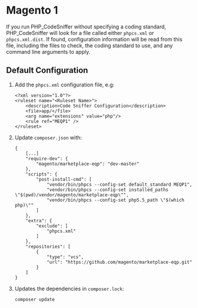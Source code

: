 # Magento 1

If you run PHP_CodeSniffer without specifying a coding standard, PHP_CodeSniffer will look for a file called either `phpcs.xml` or `phpcs.xml.dist`. If found, configuration information will be read from this file, including the files to check, the coding standard to use, and any command line arguments to apply.

## Default Configuration

1. Add the `phpcs.xml` configuration file, e.g:

    ```
    <?xml version="1.0"?>
    <ruleset name="<Ruleset Name>">
        <description>Code Sniffer Configuration</description>
        <file>app/</file>
        <arg name="extensions" value="php"/>
        <rule ref="MEQP1" />
    </ruleset>
    ```
1. Update `composer.json` with:

    ```
    {
        [...]
        "require-dev": {
            "magento/marketplace-eqp": "dev-master"
        },
        "scripts": {
            "post-install-cmd": [
                "vendor/bin/phpcs --config-set default_standard MEQP1",
                "vendor/bin/phpcs --config-set installed_paths \"$(pwd)/vendor/magento/marketplace-eqp\"",
                "vendor/bin/phpcs --config-set php5.5_path \"$(which php)\""
            ]
        },
        "extra": {
            "exclude": [
                "phpcs.xml"
            ]
        },
        "repositories": [
            {
                "type": "vcs",
                "url": "https://github.com/magento/marketplace-eqp.git"
            }
        ]
    }
    ```
1. Updates the dependencies in `composer.lock`:

    ```
    composer update
    ```
